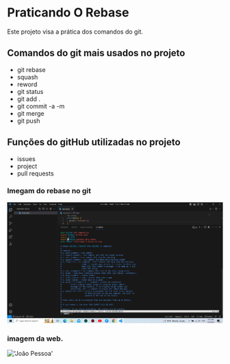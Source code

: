 # Praticando O Rebase
Este projeto visa a prática dos comandos do git.

## Comandos do git mais usados no projeto

* git rebase
* squash
* reword
* git status
* git add .
* git commit -a -m 
* git merge
* git push

## Funções do gitHub  utilizadas no projeto

* issues
* project
* pull requests

### Imegam do rebase no git

![rebase](assets/image/git_rebase_teste2.png)


### imagem da web.

!['João Pessoa'](https://a.cdn-hotels.com/gdcs/production164/d1916/76adf5d6-a867-49c6-872d-524b3ca73da5.jpg)

